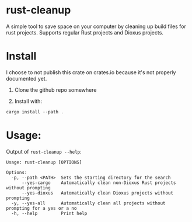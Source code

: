 # rust-cleanup

A simple tool to save space on your computer by cleaning up build files for rust projects. Supports regular Rust projects and Dioxus projects. 


# Install

I choose to not publish this crate on crates.io because it's not properly documented yet.

1. Clone the github repo somewhere

2. Install with:

```rust
cargo install --path .
```

# Usage:

Output of `rust-cleanup --help`:

``` 
Usage: rust-cleanup [OPTIONS]

Options:
  -p, --path <PATH>  Sets the starting directory for the search
      --yes-cargo    Automatically clean non-Dioxus Rust projects without prompting
      --yes-dioxus   Automatically clean Dioxus projects without prompting
  -y, --yes-all      Automatically clean all projects without prompting for a yes or a no
  -h, --help         Print help
```
